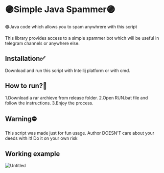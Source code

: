 # 🟣Simple Java Spammer🟣
🟣Java code which allows you to spam anywhrere with this script

This library provides access to a simple spammer bot which will be useful in telegram channels or anywhere else.


## Installation✅

Download and run this script with Intellij platform or with cmd.

## How to run?🧐
1.Download a rar archieve from release folder.
2.Open RUN.bat file and follow the instructions. 
3.Enjoy the process.

## Warning⛔
This script was made just for fun usage. Author DOESN'T care about your deeds with it! Do it on your own risk

## Working example

![Untitled](https://user-images.githubusercontent.com/51232472/164635724-9207e5c0-0f2f-4158-819d-a4c3439982dd.png)
